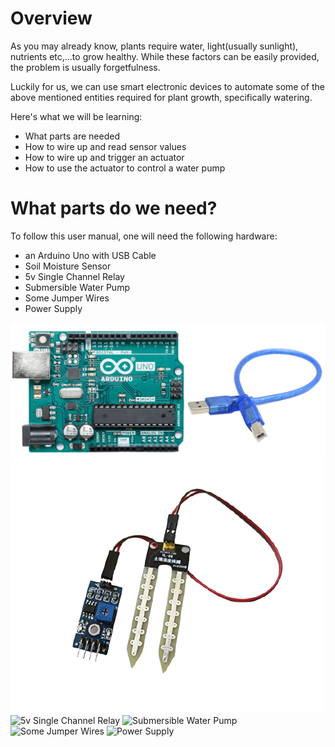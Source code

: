 Overview
========

As you may already know, plants require water, light(usually sunlight), nutrients etc,...to grow healthy. While these factors can be easily provided, the problem is usually forgetfulness.

Luckily for us, we can use smart electronic devices to automate some of the above mentioned entities required for plant growth, specifically watering.

Here's what we will be learning:
- What parts are needed
- How to wire up and read sensor values
- How to wire up and trigger an actuator
- How to use the actuator to control a water pump

What parts do we need?
=====================

To follow this user manual, one will need the following hardware:

- an Arduino Uno with USB Cable
- Soil Moisture Sensor
- 5v Single Channel Relay
- Submersible Water Pump
- Some Jumper Wires
- Power Supply

![Arduino Uno](./media/arduino.png)
![Soil Moisture Sensor](./media/moisture.png)
![5v Single Channel Relay](./media/image13.png)
![Submersible Water Pump](./media/image13.png)
![Some Jumper Wires](./media/image13.png)
![Power Supply](./media/image13.png)